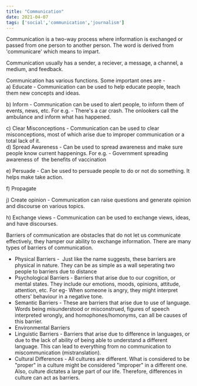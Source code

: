 ```yaml
---
title: "Communication"
date: 2021-04-07
tags: ['social','communication','journalism']
---
```


Communication is a two-way process where information is exchanged or passed from one person to another person. The word is derived from 'communicare' which means to impart.

Communication usually has a sender, a reciever, a message, a channel, a medium, and feedback.  
  
Communication has various functions. Some important ones are -  
a) Educate - Communication can be used to help educate people, teach them new concepts and ideas.

b) Inform - Communication can be used to alert people, to inform them of events, news, etc. For e.g. - There's a car crash. The onlookers call the ambulance and inform what has happened.

c) Clear Misconceptions - Communication can be used to clear misconceptions, most of which arise due to improper communication or a total lack of it.  
d) Spread Awareness - Can be used to spread awareness and make sure people know current happenings. For e.g. - Government spreading awareness of  the benefits of vaccination

e) Persuade - Can be used to persuade people to do or not do something. It helps make take action.

f) Propagate

j) Create opinion - Communication can raise questions and generate opinion and discourse on various topics.

h) Exchange views - Communication can be used to exchange views, ideas, and have discourses.

Barriers of communication are obstacles that do not let us communicate effectively, they hamper our ability to exchange information. There are many types of barriers of communication.

-   Physical Barriers -  Just like the name suggests, these barriers are physical in nature. They can be as simple as a wall seperating two people to barriers due to distance
-   Psychological Barriers - Barriers that arise due to our cognition, or mental states. They include our emotions, moods, opinions, attitude, attention, etc. For eg- When someone is angry, they might interpret others' behaviour in a negative tone.
-   Semantic Barriers - These are barriers that arise due to use of language. Words being misunderstood or misconstrued, figures of speech interpreted wrongly, and homophones/homonyms, can all be causes of this barrier.
-   Environmental Barriers
-   Linguistic Barriers - Barriers that arise due to difference in languages, or due to the lack of ability of being able to understand a different language. This can lead to everything from no communication to miscommunication (mistranslation).
-   Cultural Differences - All cultures are different. What is considered to be "proper" in a culture might be considered "improper" in a different one. Also, culture dictates a large part of our life. Therefore, differences in culture can act as barriers.